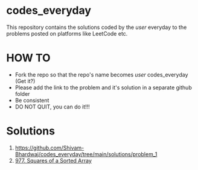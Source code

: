 # codes_everyday
This repository contains the solutions coded by the _user_ everyday to the problems posted on platforms like LeetCode etc.

# HOW TO
- Fork the repo so that the repo's name becomes _user_ codes_everyday (Get it?)
- Please add the link to the problem and it's solution in a separate github folder
- Be consistent
- DO NOT QUIT, you can do it!!!
 
 # Solutions
 1. https://github.com/Shivam-Bhardwaj/codes_everyday/tree/main/solutions/problem_1
 2. [977. Squares of a Sorted Array](https://github.com/Shivam-Bhardwaj/codes_everyday/blob/main/solutions/problem_2/977.%20Squares%20of%20a%20Sorted%20Array)
